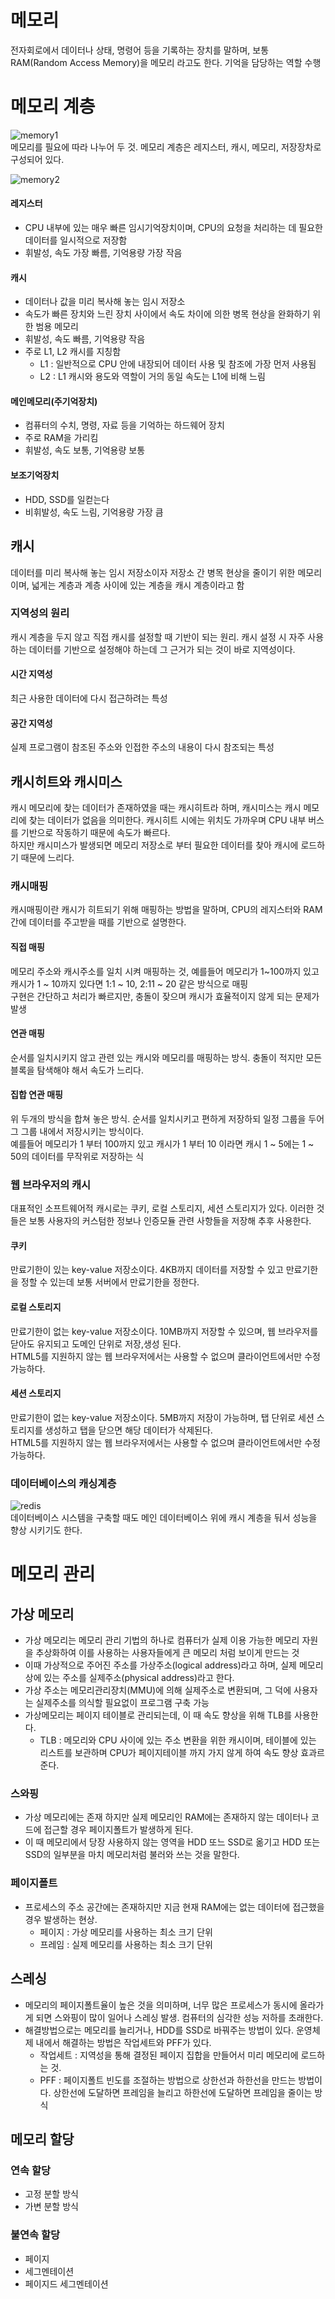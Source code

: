 # 메모리
 전자회로에서 데이터나 상태, 명령어 등을 기록하는 장치를 말하며, 보통 RAM(Random Access Memory)을 메모리 라고도 한다. 기억을 담당하는 역할 수행

# 메모리 계층
![memory1](https://user-images.githubusercontent.com/61510481/209496641-6ca0cf8d-5373-4d29-83ad-f3ab5ee4ac11.png)  
 메모리를 필요에 따라 나누어 두 것. 메모리 계층은 레지스터, 캐시, 메모리, 저장장차로 구성되어 있다.  
 
 ![memory2](https://user-images.githubusercontent.com/61510481/209506613-250db028-fc6b-4586-94a9-0b2895abe5e9.png)  

#### 레지스터

- CPU 내부에 있는 매우 빠른 임시기억장치이며, CPU의 요청을 처리하는 데 필요한 데이터를 일시적으로 저장함  
- 휘발성, 속도 가장 빠름, 기억용량 가장 작음

#### 캐시
- 데이터나 값을 미리 복사해 놓는 임시 저장소
- 속도가 빠른 장치와 느린 장치 사이에서 속도 차이에 의한 병목 현상을 완화하기 위한 범용 메모리
- 휘발성, 속도 빠름, 기억용량 작음
- 주로 L1, L2 캐시를 지칭함
  - L1 : 일반적으로 CPU 안에 내장되어 데이터 사용 및 참조에 가장 먼저 사용됨
  - L2 : L1 캐시와 용도와 역할이 거의 동일 속도는 L1에 비해 느림

#### 메인메모리(주기억장치)
- 컴퓨터의 수치, 명령, 자료 등을 기억하는 하드웨어 장치
- 주로 RAM을 가리킴
- 휘발성, 속도 보통, 기억용량 보통

#### 보조기억장치
- HDD, SSD를 일컫는다
- 비휘발성, 속도 느림, 기억용량 가장 큼  

## 캐시
 데이터를 미리 복사해 놓는 임시 저장소이자 저장소 간 병목 현상을 줄이기 위한 메모리이며, 넓게는 계층과 계층 사이에 있는 계층을 캐시 계층이라고 함
 
### 지역성의 원리
캐시 계층을 두지 않고 직접 캐시를 설정할 때 기반이 되는 원리. 캐시 설정 시 자주 사용하는 데이터를 기반으로 설정해야 하는데 그 근거가 되는 것이 바로 지역성이다.

#### 시간 지역성
 최근 사용한 데이터에 다시 접근하려는 특성
#### 공간 지역성
 실제 프로그램이 참조된 주소와 인접한 주소의 내용이 다시 참조되는 특성  

## 캐시히트와 캐시미스
  캐시 메모리에 찾는 데이터가 존재하였을 때는 캐시히트라 하며, 캐시미스는 캐시 메모리에 찾는 데이터가 없음을 의미한다.
캐시히트 시에는 위치도 가까우며 CPU 내부 버스를 기반으로 작동하기 때문에 속도가 빠르다.  
  하지만 캐시미스가 발생되면 메모리 저장소로 부터 필요한 데이터를 찾아 캐시에 로드하기 때문에 느리다.
 ### 캐시매핑
  캐시매핑이란 캐시가 히트되기 위해 매핑하는 방법을 말하며, CPU의 레지스터와 RAM 간에 데이터를 주고받을 때를 기반으로 설명한다.
  #### 직접 매핑
   메모리 주소와 캐시주소를 일치 시켜 매핑하는 것, 예를들어 메모리가 1~100까지 있고 캐시가 1 ~ 10까지 있다면 1:1 ~ 10, 2:11 ~ 20 같은 방식으로 매핑  
  구현은 간단하고 처리가 빠르지만, 충돌이 잦으며 캐시가 효율적이지 않게 되는 문제가 발생
  #### 연관 매핑
   순서를 일치시키지 않고 관련 있는 캐시와 메모리를 매핑하는 방식. 충돌이 적지만 모든 블록을 탐색해야 해서 속도가 느리다.
  #### 집합 연관 매핑
   위 두개의 방식을 합쳐 놓은 방식. 순서를 일치시키고 편하게 저장하되 일정 그룹을 두어 그 그룹 내에서 저장시키는 방식이다.  
  예를들어 메모리가 1 부터 100까지 있고 캐시가 1 부터 10 이라면 캐시 1 ~ 5에는 1 ~ 50의 데이터를 무작위로 저장하는 식

### 웹 브라우저의 캐시
 대표적인 소프트웨어적 캐시로는 쿠키, 로컬 스토리지, 세션 스토리지가 있다. 이러한 것들은 보통 사용자의 커스텀한 정보나 인증모듈 관련 사항들을 저장해 추후 사용한다.
 #### 쿠키
  만료기한이 있는 key-value 저장소이다. 4KB까지 데이터를 저장할 수 있고 만료기한을 정할 수 있는데 보통 서버에서 만료기한을 정한다.
 #### 로컬 스토리지
  만료기한이 없는 key-value 저장소이다. 10MB까지 저장할 수 있으며, 웹 브라우저를 닫아도 유지되고 도메인 단위로 저장,생성 된다.  
  HTML5를 지원하지 않는 웹 브라우저에서는 사용할 수 없으며 클라이언트에서만 수정 가능하다.
 #### 세션 스토리지
  만료기한이 없는 key-value 저장소이다. 5MB까지 저장이 가능하며, 탭 단위로 세션 스토리지를 생성하고 탭을 닫으면 해당 데이터가 삭제된다.  
  HTML5를 지원하지 않는 웹 브라우저에서는 사용할 수 없으며 클라이언트에서만 수정 가능하다.
 
### 데이터베이스의 캐싱계층
![redis](https://user-images.githubusercontent.com/61510481/209498756-a87abb42-c107-4a69-a126-498fab5366fb.png)  
 데이터베이스 시스템을 구축할 때도 메인 데이터베이스 위에 캐시 계층을 둬서 성능을 향상 시키기도 한다.
 
# 메모리 관리

## 가상 메모리
 - 가상 메모리는 메모리 관리 기법의 하나로 컴퓨터가 실제 이용 가능한 메모리 자원을 추상화하여 이를 사용하는 사용자들에게 큰 메모리 처럼 보이게 만드는 것  
 - 이때 가상적으로 주어진 주소를 가상주소(logical address)라고 하며, 실제 메모리상에 있는 주소를 실제주소(physical address)라고 한다.  
 - 가상 주소는 메모리관리장치(MMU)에 의해 실제주소로 변환되며, 그 덕에 사용자는 실제주소를 의식할 필요없이 프로그램 구축 가능
 - 가상메모리는 페이지 테이블로 관리되는데, 이 때 속도 향상을 위해 TLB를 사용한다.
    - TLB : 메모리와 CPU 사이에 있는 주소 변환을 위한 캐시이며, 테이블에 있는 리스트를 보관하며 CPU가 페이지테이블 까지 가지 않게 하여 속도 향상 효과르 준다.
 ### 스와핑
  - 가상 메모리에는 존재 하지만 실제 메모리인 RAM에는 존재하지 않는 데이터나 코드에 접근할 경우 페이지폴트가 발생하게 된다.
  - 이 때 메모리에서 당장 사용하지 않는 영역을 HDD 또느 SSD로 옮기고 HDD 또는 SSD의 일부분을 마치 메모리처럼 불러와 쓰는 것을 말한다.
 ### 페이지폴트
  - 프로세스의 주소 공간에는 존재하지만 지금 현재 RAM에는 없는 데이터에 접근했을 경우 발생하는 현상.
     - 페이지 : 가상 메모리를 사용하는 최소 크기 단위
     - 프레임 : 실제 메모리를 사용하는 최소 크기 단위
## 스레싱
 - 메모리의 페이지폴트율이 높은 것을 의미하며, 너무 많은 프로세스가 동시에 올라가게 되면 스와핑이 많이 일어나 스레싱 발생. 컴퓨터의 심각한 성능 저하를 초래한다.
 - 해결방법으로는 메모리를 늘리거나, HDD를 SSD로 바꿔주는 방법이 있다. 운영체제 내에서 해결하는 방법은 작업세트와 PFF가 있다.
    - 작업세트 : 지역성을 통해 결정된 페이지 집합을 만들어서 미리 메모리에 로드하는 것.
    - PFF : 페이지폴트 빈도를 조절하는 방법으로 상한선과 하한선을 만드는 방법이다. 상한선에 도달하면 프레임을 늘리고 하한선에 도달하면 프레임을 줄이는 방식
## 메모리 할당
 ### 연속 할당  
 - 고정 분할 방식
 - 가변 분할 방식  
 
 ### 불연속 할당  
 - 페이지
 - 세그멘테이션
 - 페이지드 세그멘테이션  
 
